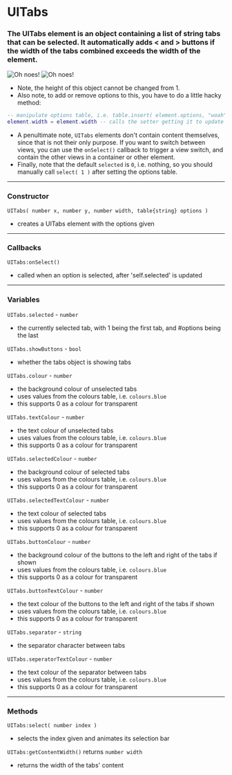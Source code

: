 
# UITabs

### The UITabs element is an object containing a list of string tabs that can be selected. It automatically adds < and > buttons if the width of the tabs combined exceeds the width of the element.

![Oh noes!](http://puu.sh/jGT1A/46570289aa.png)
![Oh noes!](http://puu.sh/jGT24/16e74797c9.png)

* Note, the height of this object cannot be changed from 1.
* Also note, to add or remove options to this, you have to do a little hacky method:

```lua
-- manipulate options table, i.e. table.insert( element.options, "woah" )
element.width = element.width -- calls the setter getting it to update things
```

* A penultimate note, `UITabs` elements don't contain content themselves, since that is not their only purpose. If you want to switch between views, you can use the `onSelect()` callback to trigger a view switch, and contain the other views in a container or other element.
* Finally, note that the default `selected` is `0`, i.e. nothing, so you should manually call `select( 1 )` after setting the options table.

---

### Constructor

`UITabs( number x, number y, number width, table{string} options )`

* creates a UITabs element with the options given

---

### Callbacks

`UITabs:onSelect()`

* called when an option is selected, after 'self.selected' is updated

---

### Variables

`UITabs.selected` - `number`

* the currently selected tab, with 1 being the first tab, and #options being the last

`UITabs.showButtons` - `bool`

* whether the tabs object is showing tabs

`UITabs.colour` - `number`

* the background colour of unselected tabs
* uses values from the colours table, i.e. `colours.blue`
* this supports 0 as a colour for transparent

`UITabs.textColour` - `number`

* the text colour of unselected tabs
* uses values from the colours table, i.e. `colours.blue`
* this supports 0 as a colour for transparent

`UITabs.selectedColour` - `number`

* the background colour of selected tabs
* uses values from the colours table, i.e. `colours.blue`
* this supports 0 as a colour for transparent

`UITabs.selectedTextColour` - `number`

* the text colour of selected tabs
* uses values from the colours table, i.e. `colours.blue`
* this supports 0 as a colour for transparent

`UITabs.buttonColour` - `number`

* the background colour of the buttons to the left and right of the tabs if shown
* uses values from the colours table, i.e. `colours.blue`
* this supports 0 as a colour for transparent

`UITabs.buttonTextColour` - `number`

* the text colour of the buttons to the left and right of the tabs if shown
* uses values from the colours table, i.e. `colours.blue`
* this supports 0 as a colour for transparent

`UITabs.separator` - `string`

* the separator character between tabs

`UITabs.seperatorTextColour` - `number`

* the text colour of the separator between tabs
* uses values from the colours table, i.e. `colours.blue`
* this supports 0 as a colour for transparent

---

### Methods

`UITabs:select( number index )`

* selects the index given and animates its selection bar

`UITabs:getContentWidth()` returns `number width`

* returns the width of the tabs' content
